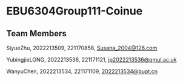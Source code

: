 # EBU6304Group111-Coinue
## Team Members
SiyueZhu, 2022213509, 221170858, Susana_2004@126.com

YubingjieLONG, 2022213536, 221171121, jp2022213536@qmul.ac.uk

WanyuChen, 2022213534, 221171109, 2022213534@bupt.cn

